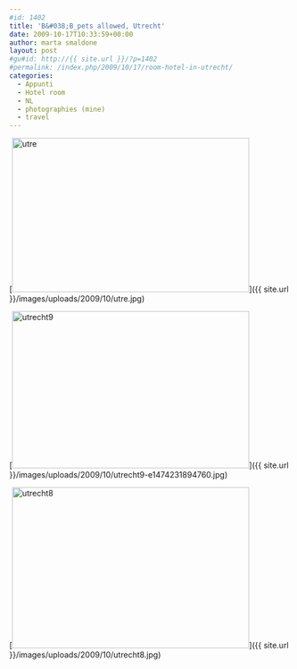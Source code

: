 ```yaml
---
#id: 1402
title: 'B&#038;B_pets allowed, Utrecht'
date: 2009-10-17T10:33:59+00:00
author: marta smaldone
layout: post
#gu#id: http://{{ site.url }}/?p=1402
#permalink: /index.php/2009/10/17/room-hotel-in-utrecht/
categories:
  - Appunti
  - Hotel room
  - NL
  - photographies (mine)
  - travel
---
```

[<img class="aligncenter wp-image-1404 size-full" title="utre" src="{{ site.url }}/images/uploads/2009/10/utre.jpg" alt="utre" width="425" height="276" srcset="{{ site.url }}/images/uploads/2009/10/utre.jpg 425w, {{ site.url }}/images/uploads/2009/10/utre-300x195.jpg 300w" sizes="(max-width: 425px) 100vw, 425px" />]({{ site.url }}/images/uploads/2009/10/utre.jpg)

[<img class="aligncenter wp-image-2903" src="{{ site.url }}/images/uploads/2009/10/utrecht9.jpg" alt="utrecht9" width="425" height="281" />]({{ site.url }}/images/uploads/2009/10/utrecht9-e1474231894760.jpg)

[<img class="aligncenter wp-image-2902" src="{{ site.url }}/images/uploads/2009/10/utrecht8.jpg" alt="utrecht8" width="425" height="288" srcset="{{ site.url }}/images/uploads/2009/10/utrecht8.jpg 840w, {{ site.url }}/images/uploads/2009/10/utrecht8-300x204.jpg 300w, {{ site.url }}/images/uploads/2009/10/utrecht8-768x521.jpg 768w" sizes="(max-width: 425px) 100vw, 425px" />]({{ site.url }}/images/uploads/2009/10/utrecht8.jpg)